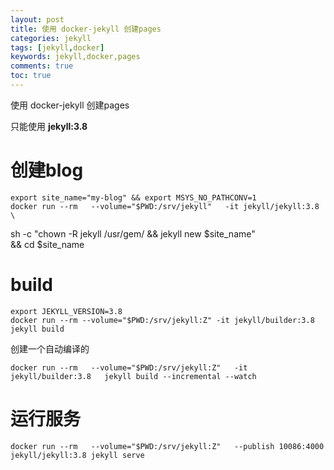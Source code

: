 ```yaml
---
layout: post
title: 使用 docker-jekyll 创建pages
categories: jekyll
tags: [jekyll,docker]
keywords: jekyll,docker,pages
comments: true
toc: true
---
```


使用 docker-jekyll 创建pages

<!--more-->
只能使用 **jekyll:3.8**  

# 创建blog


    export site_name="my-blog" && export MSYS_NO_PATHCONV=1
    docker run --rm   --volume="$PWD:/srv/jekyll"   -it jekyll/jekyll:3.8 \
  sh -c "chown -R jekyll /usr/gem/ && jekyll new $site_name" \
  && cd $site_name

# build

    export JEKYLL_VERSION=3.8
    docker run --rm --volume="$PWD:/srv/jekyll:Z" -it jekyll/builder:3.8 jekyll build

创建一个自动编译的

    docker run --rm   --volume="$PWD:/srv/jekyll:Z"   -it jekyll/builder:3.8   jekyll build --incremental --watch

# 运行服务
    
    docker run --rm   --volume="$PWD:/srv/jekyll:Z"   --publish 10086:4000   jekyll/jekyll:3.8 jekyll serve



